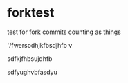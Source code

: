 # forktest
test for fork commits counting as things

'/fwersodhjkfbsdjhfb v

sdfkjfhbsujdhfb

sdfyughvbfasdyu
